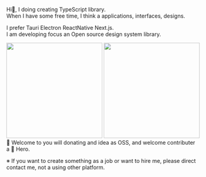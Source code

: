 Hi👋, I doing creating TypeScript library.  
When I have some free time, I think a applications, interfaces, designs.  


I prefer Tauri Electron ReactNative Next.js.  
I am developing focus an Open source design system library.

<div>
  <img height="250px" src="https://wakatime.com/share/@1fcfb457-a9f5-45d8-b275-c57b093a166f/aabfab08-d411-4765-9f25-e865b205b130.svg"/>
  <img height="250px" src="https://wakatime.com/share/@1fcfb457-a9f5-45d8-b275-c57b093a166f/81271da3-1417-415f-8975-2ac703f21605.svg" />
</div>
💎 Welcome to you will donating and idea as OSS, and welcome contributer a 🦸 Hero.

※ If you want to create something as a job or want to hire me, please direct contact me, not a using other platform.
